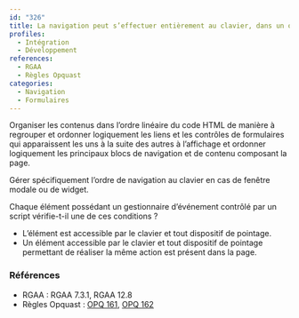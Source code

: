 ```yaml
---
id: "326"
title: La navigation peut s’effectuer entièrement au clavier, dans un ordre prévisible et sans piège
profiles:
  - Intégration
  - Développement
references:
  - RGAA
  - Règles Opquast
categories:
  - Navigation
  - Formulaires
---
```


Organiser les contenus dans l’ordre linéaire du code HTML de manière à regrouper et ordonner logiquement les liens et les contrôles de formulaires qui apparaissent les uns à la suite des autres à l’affichage et ordonner logiquement les principaux blocs de navigation et de contenu composant la page.

Gérer spécifiquement l’ordre de navigation au clavier en cas de fenêtre modale ou de widget.

Chaque élément possédant un gestionnaire d’événement contrôlé par un script vérifie-t-il une de ces conditions ?
* L’élément est accessible par le clavier et tout dispositif de pointage.
* Un élément accessible par le clavier et tout dispositif de pointage permettant de réaliser la même action est présent dans la page.


### Références

* RGAA : RGAA 7.3.1, RGAA 12.8
* Règles Opquast : [OPQ 161](https://checklists.opquast.com/fr/assurance-qualite-web/le-site-est-integralement-utilisable-au-clavier), [OPQ 162](https://checklists.opquast.com/fr/assurance-qualite-web/la-navigation-au-clavier-seffectue-dans-un-ordre-previsible)

